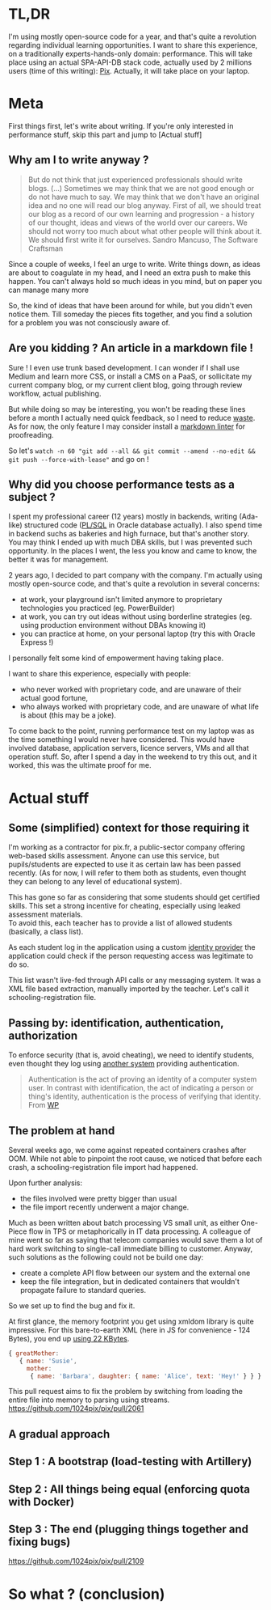 # TL,DR
I'm using mostly open-source code for a year, and that's quite a revolution regarding individual learning opportunities.
I want to share this experience, on a traditionally experts-hands-only domain: performance.
This will take place using an actual SPA-API-DB stack code, actually used by 2 millions users (time of this writing): 
[Pix](https://github.com/1024pix/pix). Actually, it will take place on your laptop.    

# Meta 
First things first, let's write about writing.
If you're only interested in performance stuff, skip this part and jump to [Actual stuff] 

## Why am I to write anyway ?
> But do not think that just experienced professionals should write blogs. (...) 
Sometimes we may think that we are not good enough or do not have much to say.
We may think that we don't have an original idea and no one will read our blog anyway. 
First of all, we should treat our blog as a record of our own learning and progression  - a history 
of our thought, ideas and views of the world over our careers. We should not worry too much
about what other people will think about it. We should first write it for ourselves.
Sandro Mancuso, The Software Craftsman

Since a couple of weeks, I feel an urge to write. Write things down, as ideas are about to coagulate in my head, and
I need an extra push to make this happen. You can't always hold so much ideas in you mind, but on paper you can manage many more

So, the kind of ideas that have been around for while, but you didn't even notice them. Till someday the 
pieces fits together, and you find a solution for a problem you was not consciously aware of.

## Are you kidding ? An article in a markdown file ! 
Sure ! I even use trunk based development. I can wonder if I shall use Medium and learn more CSS, or install a CMS on a PaaS,
or sollicitate my current company blog, or my current client blog, going through review workflow, actual publishing. 

But while doing so may be interesting, you won't be reading these lines before a month
I actually need quick feedback, so I need to reduce [waste](https://en.wikipedia.org/wiki/Lean_manufacturing).
As for now, the only feature I may consider install a [markdown linter](https://github.com/GradedJestRisk/js-training/blob/master/node/code-quality/lint/.eslintrc.js#L7) for proofreading.

So let's `watch -n 60 "git add --all && git commit --amend --no-edit && git push --force-with-lease"` and go on !
 
## Why did you choose performance tests as a subject ?
I spent my professional career (12 years) mostly in backends, writing (Ada-like) structured code ([PL/SQL](https://en.wikipedia.org/wiki/PL/SQL) in Oracle database actually).
I also spend time in backend suchs as bakeries and high furnace, but that's another story. 
You may think I ended up with much DBA skills, but I was prevented such opportunity.
In the places I went, the less you know and came to know, the better it was for management.
 
2 years ago, I decided to part company with the company. 
I'm actually using mostly open-source code, and that's quite a revolution in several concerns:
- at work, your playground isn't limited anymore to proprietary technologies you practiced (eg. PowerBuilder)
- at work, you can try out ideas without using borderline strategies (eg. using production environment without DBAs knowing it)    
- you can practice at home, on your personal laptop (try this with Oracle Express !)

I personally felt some kind of empowerment having taking place.
 
I want to share this experience, especially with people: 
- who never worked with proprietary code, and are unaware of their actual good fortune,
- who always worked with proprietary code, and are unaware of what life is about (this may be a joke).

To come back to the point, running performance test on my laptop was as the time something I would never have considered.
This would have involved database, application servers, licence servers, VMs and all that operation stuff.
So, after I spend a day in the weekend to try this out, and it worked, this was the ultimate proof for me.
    
# Actual stuff

## Some (simplified) context for those requiring it

I'm working as a contractor for pix.fr, a public-sector company offering web-based skills assessment.
Anyone can use this service, but pupils/students are expected to use it as certain law has been passed recently.
(As for now, I will refer to them both as students, even thought they can belong to any level of educational system).

This has gone so far as considering that some students should get certified skills.
This set a strong incentive for cheating, especially using leaked assessment materials.  
To avoid this, each teacher has to provide a list of allowed students (basically, a class list).

As each student log in the application using a custom [identity provider](https://fr.wikipedia.org/wiki/Gestionnaire_d%27acc%C3%A8s_aux_ressources) 
the application could check if the person requesting access was legitimate to do so.  

This list wasn't live-fed through API calls or any messaging system.
It was a XML file based extraction, manually imported by the teacher.
Let's call it schooling-registration file.

## Passing by: identification, authentication, authorization
To enforce security (that is, avoid cheating), we need to identify students, even thought they log using 
[another system](https://fr.wikipedia.org/wiki/Gestionnaire_d%27acc%C3%A8s_aux_ressources) providing authentication. 

> Authentication is the act of proving an identity of a computer system user. 
> In contrast with identification, the act of indicating a person or thing's identity, authentication is the process of verifying that identity. 
From [WP](https://en.wikipedia.org/wiki/Authentication)

## The problem at hand 

Several weeks ago, we come against repeated containers crashes after OOM. 
While not able to pinpoint the root cause, we noticed that before each crash, a schooling-registration file import had happened.
    
Upon further analysis:
- the files involved were pretty bigger than usual
- the file import recently underwent a major change.  

Much as been written about batch processing VS small unit, as either One-Piece flow in TPS or metaphorically in IT data processing.
A colleague of mine went so far as saying that telecom companies would save them a lot of hard work switching to single-call immediate billing to customer.
Anyway, such solutions as the following could not be build one day:
- create a complete API flow between our system and the external one
- keep the file integration, but in dedicated containers that wouldn't propagate failure to standard queries. 
  
So we set up to find the bug and fix it.
  
At first glance, the memory footprint you get using xmldom library is quite impressive.
For this bare-to-earth XML (here in JS for convenience - 124 Bytes), you end up [using 22 KBytes](https://github.com/GradedJestRisk/js-training/blob/master/node/parsing/XML/XML-to-JSON/parse-memory-footprint.js). 
```javascript
{ greatMother:
   { name: 'Susie',
     mother:
      { name: 'Barbara', daughter: { name: 'Alice', text: 'Hey!' } } } }
```

This pull request aims to fix the problem by switching from loading the entire file into memory to parsing using streams.      
https://github.com/1024pix/pix/pull/2061
 

## A gradual approach 
  
## Step 1 : A bootstrap (load-testing with Artillery)

## Step 2 : All things being equal (enforcing quota with Docker)

## Step 3 : The end (plugging things together and fixing bugs)
https://github.com/1024pix/pix/pull/2109

# So what ? (conclusion)   
